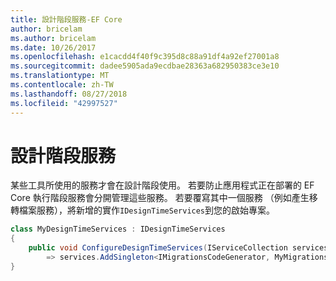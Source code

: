 ```yaml
---
title: 設計階段服務-EF Core
author: bricelam
ms.author: bricelam
ms.date: 10/26/2017
ms.openlocfilehash: e1cacdd4f40f9c395d8c88a91df4a92ef27001a8
ms.sourcegitcommit: dadee5905ada9ecdbae28363a682950383ce3e10
ms.translationtype: MT
ms.contentlocale: zh-TW
ms.lasthandoff: 08/27/2018
ms.locfileid: "42997527"
---
```

<a name="design-time-services"></a>設計階段服務
====================
某些工具所使用的服務才會在設計階段使用。 若要防止應用程式正在部署的 EF Core 執行階段服務會分開管理這些服務。 若要覆寫其中一個服務 （例如產生移轉檔案服務），將新增的實作`IDesignTimeServices`到您的啟始專案。

``` csharp
class MyDesignTimeServices : IDesignTimeServices
{
    public void ConfigureDesignTimeServices(IServiceCollection services)
        => services.AddSingleton<IMigrationsCodeGenerator, MyMigrationsCodeGenerator>()
}
```
